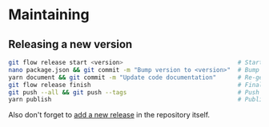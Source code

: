 # Maintaining

## Releasing a new version

```bash
git flow release start <version>                                # Start new git-flow release
nano package.json && git commit -m "Bump version to <version>"  # Bump version in `package.json`
yarn document && git commit -m "Update code documentation"      # Re-generate code documentation
git flow release finish                                         # Finalize git-flow release
git push --all && git push --tags                               # Push all branches and tags
yarn publish                                                    # Publish the release to NPM
```

Also don't forget to [add a new release](https://github.com/ntzwrk/blockstack.ts/releases/new) in the repository itself.
